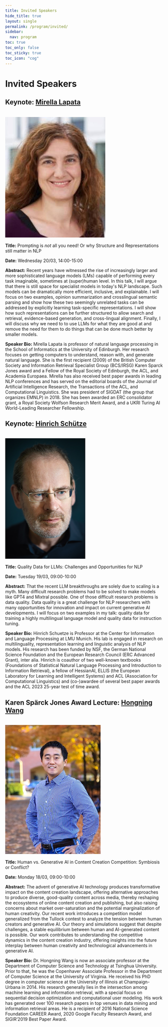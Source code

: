 ```yaml
---
title: Invited Speakers
hide_title: true
layout: single
permalink: /program/invited/
sidebar:
  nav: program
toc: true
toc_only: false
toc_sticky: true
toc_icon: "cog" 
---
```

<h1>Invited Speakers</h1>

<h2>Keynote: <a href="https://homepages.inf.ed.ac.uk/mlap/" target="_blank">Mirella Lapata</a></h2><br/>
<img src="/assets/images/mirella.png" alt="Mirella Lapata">

<b>Title:</b> Prompting is *not* all you need! Or why Structure and Representations still matter in NLP <br/>

<b>Date:</b> Wednesday 20/03, 14:00-15:00 <br/>

<b>Abstract:</b> Recent years have witnessed the rise of increasingly larger and more sophisticated language models (LMs) capable of performing every task imaginable, sometimes at (super)human level. In this talk, I will argue that there is still space for specialist models in today's NLP landscape. Such models can be dramatically more efficient, inclusive, and explainable. I will focus on two examples, opinion summarization and crosslingual semantic parsing and show how these two seemingly unrelated tasks can be addressed by explicitly learning task-specific representations. I will show how such representations can be further structured to allow search and retrieval, evidence-based generation, and cross-lingual alignment. Finally, I will  discuss why we need to to use LLMs for what they are good at and remove the need for them to do things that can be done much better by smaller models.
<br/>

<b>Speaker Bio:</b> Mirella Lapata is professor of natural language processing in the School of Informatics at the University of Edinburgh. Her research focuses on getting computers to understand, reason with, and generate natural language. She is the first recipient (2009) of the British Computer Society and Information Retrieval Specialist Group (BCS/IRSG) Karen Sparck Jones award and a Fellow of the Royal Society of Edinburgh, the ACL, and Academia Europaea. Mirella has also received best paper awards in leading NLP conferences and has served on the editorial boards of the Journal of Artificial Intelligence Research, the Transactions of the ACL, and Computational Linguistics. She was president of SIGDAT (the group that organizes EMNLP) in 2018. She has been awarded an ERC consolidator grant, a Royal Society Wolfson Research Merit Award, and a UKRI Turing AI World-Leading Researcher Fellowship.
<br/>


<h2>Keynote: <a href="https://www.cis.lmu.de/schuetze/" target="_blank">Hinrich Schütze</a></h2><br/>
<img src="/assets/images/hinrich.png" alt="Hinrich Schütze">

<b>Title:</b> Quality Data for LLMs: Challenges and Opportunities for NLP <br/>

<b>Date:</b> Tuesday 19/03, 09:00-10:00 <br/>

<b>Abstract:</b> That the recent LLM breakthroughs are solely due to scaling is a myth. Many difficult research problems had to be solved to make models like GPT4 and Mixtral possible. One of those difficult research problems is data quality. Data quality is a great challenge for NLP researchers with many opportunities for innovation and impact on current generative AI developments. I will focus on two examples in my talk: quality data for training a highly multilingual language model and quality data for instruction tuning.
<br/>

<b>Speaker Bio:</b> Hinrich Schuetze is Professor at the Center for Information
and Language Processing at LMU Munich.  His lab is engaged in research on multilinguality, representation learning and linguistic analysis of NLP models.  His research has been funded by NSF, the German National Science Foundation and the European Research Council (ERC Advanced Grant), inter alia. Hinrich is coauthor of two well-known textbooks (Foundations of Statistical Natural Language Processing and Introduction to Information Retrieval), a fellow of HessianAI, ELLIS (the European Laboratory for Learning and Intelligent Systems) and ACL (Association for Computational Linguistics) and (co-)awardee of several best paper awards and the ACL 2023 25-year test of time award.

<h2>Karen Spärck Jones Award Lecture: <a href="https://www.cs.virginia.edu/~hw5x/" target="_blank">Hongning Wang</a></h2><br/>
<img src="/assets/images/hongning.jpg" alt="Hongning Wang">

<b>Title:</b> Human vs. Generative AI in Content Creation Competition: Symbiosis or Conflict? <br/>

<b>Date:</b> Monday 18/03, 09:00-10:00 <br/>

<b>Abstract:</b> The advent of generative AI technology produces transformative impact on the content creation landscape, offering alternative approaches to produce diverse, good-quality content across media, thereby reshaping the ecosystems of online content creation and publishing, but also raising concerns about market over-saturation and the potential marginalization of human creativity. Our recent work introduces a competition model generalized from the Tullock contest to analyze the tension between human creators and generative AI. Our theory and simulations suggest that despite challenges, a stable equilibrium between human and AI-generated content is possible. Our work contributes to understanding the competitive dynamics in the content creation industry, offering insights into the future interplay between human creativity and technological advancements in generative AI.
<br/>

<b>Speaker Bio:</b> Dr. Hongning Wang is now an associate professor at the Department of Computer Science and Technology at Tsinghua University. Prior to that, he was the Copenhaver Associate Professor in the Department of Computer Science at the University of Virginia. He received his PhD degree in computer science at the University of Illinois at Champaign-Urbana in 2014. His research generally lies in the intersection among machine learning and information retrieval, with a special focus on sequential decision optimization and computational user modeling. His work has generated over 100 research papers in top venues in data mining and information retrieval areas. He is a recipient of 2016 National Science Foundation CAREER Award, 2020 Google Faculty Research Award, and SIGIR’2019 Best Paper Award.
